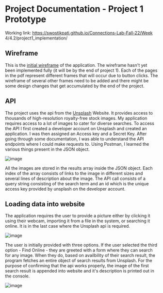 # Project Documentation - Project 1 Prototype

Working link: https://swostikpati.github.io/Connections-Lab-Fall-22/Week 4/4.2/project1_implementation/
## Wireframe

This is the [initial wireframe](https://github.com/swostikpati/Connections-Lab-Fall-22/blob/main/Week%203/3.2/project1_prototype/project1prototype_wireframe.pdf) of the application. The wireframe hasn't yet been implemented fully (it will be by the end of project 1). Each of the pages in the pdf represent different frames that will occur due to button clicks. The wireframe of several other frames need to be added and there might be some design changes that get accumulated by the end of the project.

## API

The project uses the api from the [Unsplash](https://unsplash.com/) Website. It provides access to thousands of high-resolution royalty-free stock images. My application requires access to a lot of images to cater for diverse searches. To access the API I first created a developer account on Unsplash and created an application. I was then assigned an Access key and a Secret Key. After going through some documentation, I was able to understand the API endpoints where I could make requests to. Using Postman, I learned the various things present in the JSON object.

![image](https://user-images.githubusercontent.com/67205637/190904445-59e73f52-0683-472e-99e1-9302c0d4aace.png)

All the images are stored in the results array inside the JSON object. Each index of the array consists of links to the image in different sizes and several lines of description about the image. The API call consists of a query string consisting of the search term and an id which is the unique access key provided by unsplash on the developer account.

## Loading data into website

The application requires the user to provide a picture either by clicking it using their webcam, importing it from a file in the system, or searching it online. It is in the last case where the Unsplash api is required. 

![image](https://user-images.githubusercontent.com/67205637/190908380-7d0b4990-54c1-4776-aacf-050d58525adb.png)

The user is initially provided with three options. If the user selected the third option - Find Online - they are greeted with a form where they can search for any image. When they do, based on availbility of their search result, the program fetches an entire object of search results from Unsplash. For the purpose of confirming that the api works properly, the image of the first search result is appended into website and it's description is printed out in the console.

![image](https://user-images.githubusercontent.com/67205637/190909066-6e344b50-4a36-4f07-bc01-cf5b520f0c75.png)

